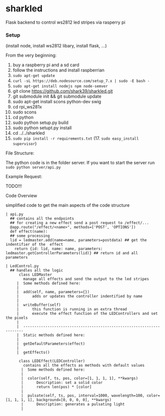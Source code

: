 
# sharkled
Flask backend to control ws2812 led stripes via rasperry pi


### Setup
(install node, install ws2812 libary, install flask, ...)

From the very beginning:

1. buy a raspberry pi and a sd card
2. follow the instructions and install raspberrian
3. `sudo apt-get update`
4. `curl -sL https://deb.nodesource.com/setup_7.x | sudo -E bash -`
5. `sudo apt-get install nodejs npm node-semver`
6. git clone https://github.com/shark39/sharkled.git
7. git submodule init && git submodule update
9. sudo apt-get install scons python-dev swig
10. cd rpi_ws281x
11. sudo scons
12. cd python
13. sudo python setup.py build
14. sudo python setupt.py install
15. cd ../../sharkled
16. `sudo pip install -r requirements.txt`
(17. `sudo easy_install supervisor`)

File Structure:

The python code is in the folder server.
If you want to start the server run `sudo python server/api.py`

Example Request:

TODO!!!



Code Overview

simplified code to get the main aspects of the code structure
```
| api.py
  ## contains all the endpoints
  ## for creating a new effect send a post request to /effect/...
  @app.route("/effect/<name>", methods=['POST', 'OPTIONS'])
  def effect(name):
  ## some processing
  lid = ledmaster.add(name=name, parameters=postdata) ## get the indentifier of the  effect
	return {id: lid, name: name, parameters: ledmaster.getControllerParameters(lid)} ## return id and all parameters

| LedControl.py
  ## handles all the logic
      class LEDMaster
        manage all effects and send the output to the led stripes
     |  Some methods defined here:
     |  
     |  add(self, name, parameters={})
     |      adds or updates the controller indentified by name
     |  
     |  writeBuffer(self)
     |      this function is running in an extra thread
     |      execute the effect function of the LEDControllers and set the pixels
     |  
     |  ----------------------------------------------------------------------
     |  Static methods defined here:
     |  
     |  getDefaultParameters(effect)
     |  
     |  getEffects()

      class LEDEffect(LEDController)
        contains all the effects as methods with default values
       |  Some methods defined here:
       |  
       |  color(self, ts, pos, color=[1, 1, 1, 1], **kwargs)
       |      Description: set a solid color
       |      return len(pos) * [color]
       |
       |  pulsate(self, ts, pos, interval=1000, wavelength=100, color=[1, 1, 1, 1], background=[0, 0, 0, 0], **kwargs)
       |      Description: generates a pulsating light
       |  
```

